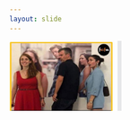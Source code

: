 ```yaml
---
layout: slide
---
```


 <img src="https://github.com/Bittu27/github-slideshow/blob/master/_posts/IMG-20200912-WA0017.jpg" alt="alt text" width="200"/>

